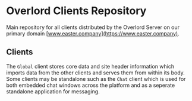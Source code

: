 
# Overlord Clients Repository

Main repository for all clients distributed by the Overlord Server on
our primary domain [www.easter.company](https://www.easter.company).

## Clients

The `Global` client stores core data and site header information which imports data from
the other clients and serves them from within its body. Some clients may be standalone
such as the `Chat` client which is used for both embedded chat windows across the platform
and as a seperate standalone application for messaging.
